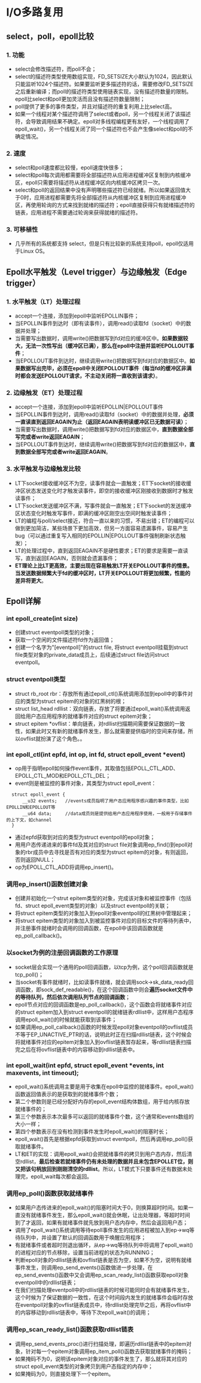 # I/O多路复用

## select，poll，epoll比较
### 1. 功能
  * select会修改描述符，而poll不会；
  * select的描述符类型使用数组实现，FD_SETSIZE大小默认为1024，因此默认只能监听1024个描述符。如果要监听更多描述符的话，需要修改FD_SETSIZE之后重新编译；而poll的描述符类型使用链表实现，没有描述符数量的限制。epoll比select和poll更加灵活而且没有描述符数量限制；
  * poll提供了更多的事件类型，并且对描述符的重复利用上比select高。
  * 如果一个线程对某个描述符调用了select或者poll，另一个线程关闭了该描述符，会导致调用结果不确定。epoll对多线程编程更有友好，一个线程调用了 epoll_wait()，另一个线程关闭了同一个描述符也不会产生像select和poll的不确定情况。
	
### 2. 速度
  * select和poll速度都比较慢，epoll速度快很多；
  * select和poll每次调用都需要将全部描述符从应用进程缓冲区复制到内核缓冲区，epoll只需要将描述符从进程缓冲区向内核缓冲区拷贝一次。
  * select和poll的返回结果中没有声明哪些描述符已经就绪。所以如果返回值大于0时，应用进程都需要先将全部描述符从内核缓冲区复制到应用进程缓冲区，再使用轮询的方式来找到就绪的描述符；epoll直接获得只有就绪描述符的链表，应用进程不需要通过轮询来获得就绪的描述符。
	
### 3. 可移植性
  * 几乎所有的系统都支持 select，但是只有比较新的系统支持poll，epoll仅适用于Linux OS。
	
## Epoll水平触发（Level trigger）与边缘触发（Edge trigger）
### 1. 水平触发（LT）处理过程
  * accept一个连接，添加到epoll中监听EPOLLIN事件；
  * 当EPOLLIN事件到达时（即有读事件），调用read()读取fd（socket）中的数据并处理；
  * 当需要写出数据时，调用write()把数据写到fd对应的缓冲区中。**如果数据较大，无法一次性写出（缓冲区已满），那么在epoll中注册并监听EPOLLOUT事件**；
  * 当EPOLLOUT事件到达时，继续调用write()把数据写到fd对应的数据区中。**如果数据写出完毕，必须在epoll中关闭EPOLLOUT事件（每当fd的缓冲区非满时都会发送EPOLLOUT请求，不主动关闭将一直收到该请求）**。
  
### 2. 边缘触发（ET）处理过程
  * accept一个连接，添加到epoll中监听EPOLLIN|EPOLLOUT事件
  * 当EPOLLIN事件到达时，调用read()读取fd（socket）中的数据并处理，**必须一直读直到返回EAGAIN为止（返回EAGAIN表明读缓冲区已无数据可读）**；
  * 当需要写出数据时，调用write()把数据写到fd对应的数据区中，**直到数据全部写完或者write返回EAGAIN**；
  * 当EPOLLOUT事件到达时，继续调用write()把数据写到fd对应的数据区中，**直到数据全部写完或者write返回EAGAIN**。
  
### 3. 水平触发与边缘触发比较
  * LT下socket接收缓冲区不为空，读事件就会一直触发；ET下socket的接收缓冲区状态发送变化时才触发读事件，即空的接收缓冲区刚接收到数据时才触发读事件；
  * LT下socket发送缓冲区不满，写事件就会一直触发；ET下socket的发送缓冲区状态变化时触发写事件，即满的缓冲区刚空出空间时触发读事件；
  * LT的编程与poll/select接近，符合一直以来的习惯，不易出错；ET的编程可以做到更加简洁，某些场景下更加高效，但另一方面容易遗漏事件，容易产生bug（可以通过重复写入相同的EPOLLIN|EPOLLOUT事件强制刷新状态触发）；
  * LT的处理过程中，直到返回EAGAIN不是硬性要求；ET的要求是需要一直读写，直到返回EAGAIN，否则就会遗漏事件；
  * **ET理论上比LT更高效，主要出现在容易触发LT开关EPOLLOUT事件的情景。当发送数据频繁大于fd的缓冲区时，LT开关EPOLLOUT将更加频繁，性能的差异将更大**。
	
## Epoll详解
### int epoll_create(int size)
  * 创建struct eventpoll类型的对象；
  * 获取一个空闲的文件描述符fd作为返回值；
  * 创建一个名字为"[eventpoll]"的struct file, 将struct eventpoll挂载到struct file类型对象的private_data成员上，后续通过struct file访问struct eventpoll。
  
### struct eventpoll类型
  * struct rb_root rbr：存放所有通过epoll_ctl()系统调用添加到epoll中的事件对应的类型为struct epitem的对象的红黑树的根；
  * struct list_head rdllist：双向链表，存放了将要通过epoll_wait()系统调用返回给用户态应用程序的就绪事件对应的struct epitem对象；
  * struct epitem *ovflist：单向链表，对rdllist扫描期间需要保证数据的一致性，如果此时又有新的就绪事件发生，那么就需要提供临时的空间来存储，所以ovflist就扮演了这个角色。。
  
### int epoll_ctl(int epfd, int op, int fd, struct epoll_event \*event)
  * op用于指明epoll如何操作event事件，其取值包括EPOLL_CTL_ADD、EPOLL_CTL_MOD和EPOLL_CTL_DEL；
  * event则是被监控的事件对象，其类型为struct epoll_event：
  ```
    struct epoll_event {
	    __u32 events;   //events成员指明了用户态应用程序感兴趣的事件类型，比如EPOLLIN和EPOLLOUT等
	    __u64 data;     //data成员则是提供给用户态应用程序使用，一般用于存储事件的上下文，如channel
    }
  ```
  * 通过epfd获取到对应的类型为struct eventpoll的epoll对象；
  * 用用户态传递进来的事件fd及其对应的struct file对象调用ep_find()到epoll对象的rbr成员中去寻找是否有对应的类型为struct epitem的对象，有则返回，否则返回NULL；
  * op为EPOLL_CTL_ADD将调用ep_insert()。
  
### 调用ep_insert()函数创建对象
  * 创建并初始化一个strut epitem类型的对象，完成该对象和被监控事件（包括fd、struct epoll_event类型的对象）以及struct eventpoll的关联；
  * 将struct epitem类型的对象加入到epoll对象eventpoll的红黑树中管理起来；
  * 将struct epitem类型的对象加入到被监控事件对应的目标文件的等待列表中，并注册事件就绪时会调用的回调函数，在epoll中该回调函数就是ep_poll_callback()。
  
### 以socket为例的注册回调函数的工作原理
  * socket层会实现一个通用的poll回调函数，以tcp为例，这个poll回调函数就是tcp_poll()；
  * 当socket有事件就绪时，比如读事件就绪，就会调用sock->sk_data_ready回调函数，即sock_def_readable()，在这个回调函数中则会**遍历socket文件中的等待队列，然后依次调用队列节点的回调函数**；
  * epoll节点对应的回调函数是ep_poll_callback()，这个函数会将就绪事件对应的struct epitem加入到struct eventpoll的就绪链表rdllist中，这样用户态程序调用epoll_wait()的时候就能获取到该事件；
  * 如果调用ep_poll_callback()函数的时候发现epoll对象eventpoll的ovflist成员不等于EP_UNACTIVE_PTR的话，说明此时正在扫描rdllist链表，这个时候会将就绪事件对应的epitem对象加入到ovflist链表暂存起来，等rdllist链表扫描完之后在将ovflist链表中的内容移动到rdllist链表中。

### int epoll_wait(int epfd, struct epoll_event \*events, int maxevents, int timeout);
  * epoll_wait()系统调用主要是用于收集在epoll中监控的就绪事件。epoll_wait()函数返回值表示的是获取到的就绪事件个数；
  * 第二个参数则是已经分配好内存的epoll_event结构体数组，用于给内核存放就绪事件的；
  * 第三个参数表示本次最多可以返回的就绪事件个数，这个通常和events数组的大小一样；
  * 第四个参数表示在没有检测到事件发生时epoll_wait()的阻塞时长；
  * epoll_wait()首先是根据epfd获取到struct eventpoll，然后再调用ep_poll()获取就绪事件。
  * LT和ET的实现：调用epoll_wait()会把就绪事件的拷贝到用户态内存，然后清空rdllist，**最后检查若就绪事件仍有未处理的数据并且未包含EPOLLET位，则又把该句柄放回到刚刚清空的rdllist**。所以，LT模式下只要事件还有数据未处理完，epoll_wait每次都会返回。

### 调用ep_poll()函数获取就绪事件
  * 如果用户态传进来的epoll_wait()的阻塞时间大于0，则换算超时时间。如果一直没有就绪事件发生，那么epoll_wait()就会休眠，让出处理器，等超时时间到了才返回，如果有就绪事件就先放到用户态内存中，然后会返回用户态；
  * 调用了epoll_wait()系统调用等待epoll事件发生的应用进程被加入到ep->wq等待队列中，并设置了默认的回调函数用于唤醒应用程序；
  * 有就绪事件或者超时则退出循环，从ep->wq等待队列中将调用了epoll_wait()的进程对应的节点移除，设置当前进程的状态为RUNNING；
  * 判断epoll对象的rdllist链表和ovflist链表是否为空，如果不为空，说明有就绪事件发生，则调用ep_send_events()函数做进一步处理，在ep_send_events()函数中又会调用ep_scan_ready_list()函数获取epoll对象eventpoll中的rdllist链表；
  * 在我们扫描处理eventpoll中的rdllist链表的时候可能同时会有就绪事件发生，这个时候为了保证数据的一致性，在这个时间段内发生的就绪事件会临时存放在eventpoll对象的ovflist链表成员中，待rdllist处理完毕之后，再将ovflist中的内容移动到rdllist链表中，等待下次epoll_wait()的调用；
  
### 调用ep_scan_ready_list()函数获取rdllist链表
  * 调用ep_send_events_proc()进行扫描处理，即遍历rdllist链表中的epitem对象，针对每一个epitem对象调用ep_item_poll()函数去获取就绪事件的掩码；
  * 如果掩码不为0，说明该epitem对象对应的事件发生了，那么就将其对应的struct epoll_event类型的对象拷贝到用户态指定的内存中；
  * 如果掩码为0，则直接处理下一个epitem。
  

  
  
  
  
  
  
  
  
  
  
  
  
  
  
  
  
  
  
  
  
  

  
  
